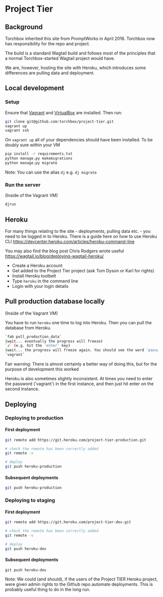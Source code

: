 Project Tier
==================

## Background

Torchbox inherited this site from PromptWorks in April 2016. Torchbox now has responsibility for the repo and project.

The build is a standard Wagtail build and follows most of the principles that a normal Torchbox-started Wagtail project would have.

We are, however, hosting the site with Heroku, which introduces some differences are pulling data and deployment.

## Local development

### Setup
Ensure that [Vagrant](https://www.vagrantup.com/) and [VirtualBox](https://www.virtualbox.org/) are installed. Then run:

```bash
git clone git@github.com:torchbox/project-tier.git
vagrant up
vagrant ssh
```

On `vagrant up` all of your dependencies should have been installed. To be doubly sure within your VM

```bash
pip install -r requirements.txt
python manage.py makemigrations
python manage.py migrate
```

Note: You can use the alias `dj` e.g. `dj migrate`

### Run the server
(Inside of the Vagrant VM)
```bash
djrun
```

## Heroku
For many things relating to the site - deployments, pulling data etc. - you need to be logged in to Heroku. There is a guide here on how to use Heroku CLI https://devcenter.heroku.com/articles/heroku-command-line

You may also find the blog post Chris Rodgers wrote useful https://wagtail.io/blog/deploying-wagtail-heroku/

 - Create a Heroku account
 - Get added to the Project Tier project (ask Tom Dyson or Karl for rights)
 - Install Heroku toolbelt
 - Type `heroku` in the command line
 - Login with your login details


## Pull production database locally
(Inside of the Vagrant VM)

You have to run `heroku` one time to log into Heroku. Then you can pull the database from Heroku.

```bash
`fab pull_production_data`
(wait... eventually the progress will freeze)
`↲` (e.g. hit the 'enter' key)
(wait... the progress will freeze again. You should see the word 'password' about 15 - 20 lines up in the tracestack)
`vagrant`
```

Fair warning: There is almost certainly a better way of doing this, but for the purpose of development this worked

Heroku is also sometimes slightly inconsistent. At times you need to enter the password ('vagrant') in the first instance, and then just hit enter on the second instance.

## Deploying
### Deploying to production
#### First deployment
```bash
git remote add https://git.heroku.com/project-tier-production.git

# check the remote has been correctly added
git remote -v

# deploy
git push heroku-production
```

#### Subsequent deployments
```bash
git push heroku-production
```

### Deploying to staging
#### First deployment
```bash
git remote add https://git.heroku.com/project-tier-dev.git

# check the remote has been correctly added
git remote -v

# deploy
git push heroku-dev
```

#### Subsequent deployments
```
git push heroku-dev
```

Note: We could (and should), if the users of the Project TIER Heroku project, were given admin rights to the Github repo automate deployments. This is probably useful thing to do in the long run.
